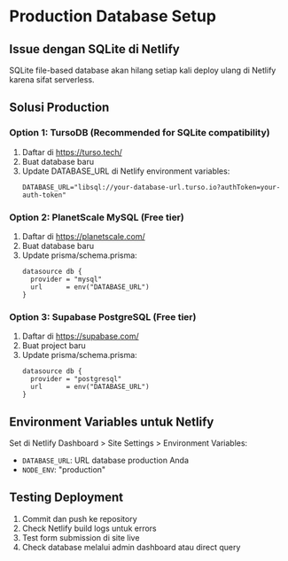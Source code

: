 # Production Database Setup

## Issue dengan SQLite di Netlify
SQLite file-based database akan hilang setiap kali deploy ulang di Netlify karena sifat serverless.

## Solusi Production

### Option 1: TursoDB (Recommended for SQLite compatibility)
1. Daftar di https://turso.tech/
2. Buat database baru
3. Update DATABASE_URL di Netlify environment variables:
   ```
   DATABASE_URL="libsql://your-database-url.turso.io?authToken=your-auth-token"
   ```

### Option 2: PlanetScale MySQL (Free tier)
1. Daftar di https://planetscale.com/
2. Buat database baru
3. Update prisma/schema.prisma:
   ```prisma
   datasource db {
     provider = "mysql"
     url      = env("DATABASE_URL")
   }
   ```

### Option 3: Supabase PostgreSQL (Free tier)
1. Daftar di https://supabase.com/
2. Buat project baru
3. Update prisma/schema.prisma:
   ```prisma
   datasource db {
     provider = "postgresql"
     url      = env("DATABASE_URL")
   }
   ```

## Environment Variables untuk Netlify
Set di Netlify Dashboard > Site Settings > Environment Variables:
- `DATABASE_URL`: URL database production Anda
- `NODE_ENV`: "production"

## Testing Deployment
1. Commit dan push ke repository
2. Check Netlify build logs untuk errors
3. Test form submission di site live
4. Check database melalui admin dashboard atau direct query
